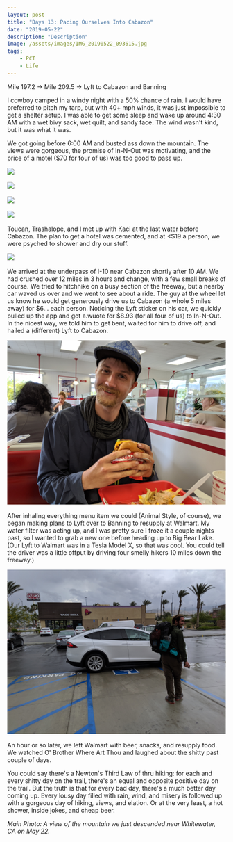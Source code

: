 ```yaml
---
layout: post
title: "Days 13: Pacing Ourselves Into Cabazon"
date: "2019-05-22"
description: "Description"
image: /assets/images/IMG_20190522_093615.jpg
tags:
    - PCT
    - Life
---
```

Mile 197.2 -> Mile 209.5 -> Lyft to Cabazon and Banning

I cowboy camped in a windy night with a 50% chance of rain. I would have preferred to pitch my tarp, but with 40+ mph winds, it was just impossible to get a shelter setup. I was able to get some sleep and wake up around 4:30 AM with a wet bivy sack, wet quilt, and sandy face. The wind wasn't kind, but it was what it was. 

We got going before 6:00 AM and busted ass down the mountain. The views were gorgeous, the promise of In-N-Out was motivating, and the price of a motel ($70 for four of us) was too good to pass up.

![](/assets/images/MVIMG_20190522_075834.jpg)

![](/assets/images/IMG_20190522_071943.jpg)

![](/assets/images/IMG_20190522_095744.jpg)

![](/assets/images/IMG_20190522_092633.jpg)

Toucan, Trashalope, and I met up with Kaci at the last water before Cabazon. The plan to get a hotel was cemented, and at <$19 a person, we were psyched to shower and dry our stuff. 

![](/assets/images/MVIMG_20190522_101321.jpg)

We arrived at the underpass of I-10 near Cabazon shortly after 10 AM. We had crushed over 12 miles in 3 hours and change, with a few small breaks of course. We tried to hitchhike on a busy section of the freeway, but a nearby car waved us over and we went to see about a ride. The guy at the wheel let us know he would get generously drive us to Cabazon (a whole 5 miles away) for $6... each person. Noticing the Lyft sticker on his car, we quickly pulled up the app and got a.wuote for $8.93 (for all four of us) to In-N-Out. In the nicest way, we told him to get bent, waited for him to drive off, and hailed a (different) Lyft to Cabazon.

![](/assets/images/IMG_20190522_110242_1.jpg)

After inhaling everything menu item we could (Animal Style, of course), we began making plans to Lyft over to Banning to resupply at Walmart. My water filter was acting up, and I was pretty sure I froze it a couple nights past, so I wanted to grab a new one before heading up to Big Bear Lake. (Our Lyft to Walmart was in a Tesla Model X, so that was cool. You could tell the driver was a little offput by driving four smelly hikers 10 miles down the freeway.)

![](/assets/images/IMG_20190522_122436.jpg)

An hour or so later, we left Walmart with beer, snacks, and resupply food. We watched O' Brother Where Art Thou and laughed about the shitty past couple of days.

You could say there's a Newton's Third Law of thru hiking: for each and every shitty day on the trail, there's an equal and opposite positive day on the trail. But the truth is that for every bad day, there's a much better day coming up. Every lousy day filled with rain, wind, and misery is followed up with a gorgeous day of hiking, views, and elation. Or at the very least, a hot shower, inside jokes, and cheap beer.

*Main Photo: A view of the mountain we just descended near Whitewater, CA on May 22.*
